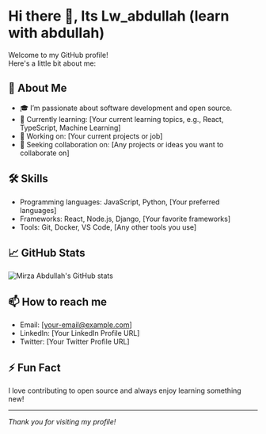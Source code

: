 # Hi there 👋, Its Lw_abdullah (learn with abdullah)

Welcome to my GitHub profile!  
Here's a little bit about me:

## 🚀 About Me
- 🎓 I’m passionate about software development and open source.
- 🌱 Currently learning: [Your current learning topics, e.g., React, TypeScript, Machine Learning]
- 💼 Working on: [Your current projects or job]
- 🤝 Seeking collaboration on: [Any projects or ideas you want to collaborate on]

## 🛠️ Skills
- Programming languages: JavaScript, Python, [Your preferred languages]
- Frameworks: React, Node.js, Django, [Your favorite frameworks]
- Tools: Git, Docker, VS Code, [Any other tools you use]

## 📈 GitHub Stats
![Mirza Abdullah's GitHub stats](https://github-readme-stats.vercel.app/api?username=mirzaabdullaht&show_icons=true&theme=radical)

## 📫 How to reach me
- Email: [your-email@example.com]
- LinkedIn: [Your LinkedIn Profile URL]
- Twitter: [Your Twitter Profile URL]

## ⚡ Fun Fact
I love contributing to open source and always enjoy learning something new!

---

_Thank you for visiting my profile!_

